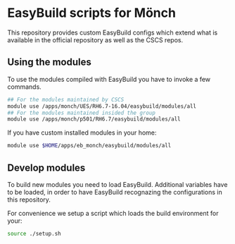 # EasyBuild scripts for Mönch

This repository provides custom EasyBuild configs which extend what is available in the official repository as well as the CSCS repos.

## Using the modules

To use the modules compiled with EasyBuild you have to invoke a few commands.

```bash
## For the modules maintained by CSCS
module use /apps/monch/UES/RH6.7-16.04/easybuild/modules/all
## For the modules maintained insided the group
module use /apps/monch/p501/RH6.7/easybuild/modules/all
```

If you have custom installed modules in your home:
```bash
module use $HOME/apps/eb_monch/easybuild/modules/all
```

## Develop modules

To build new modules you need to load EasyBuild. Additional variables have to be loaded, in order to have EasyBuild recognazing the configurations in this repository.

For convenience we setup a script which loads the build environment for your:

```bash
source ./setup.sh
```
